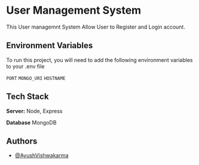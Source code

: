 
# User Management System 

This User managemnt System Allow User to Register and Login account.


## Environment Variables

To run this project, you will need to add the following environment variables to your .env file

`PORT`
`MONGO_URI`
`HOSTNAME`



## Tech Stack
**Server:** Node, Express

**Database** MongoDB
 
## Authors

- [@AyushVishwakarma](https://www.github.com/Ayush-Vish)

